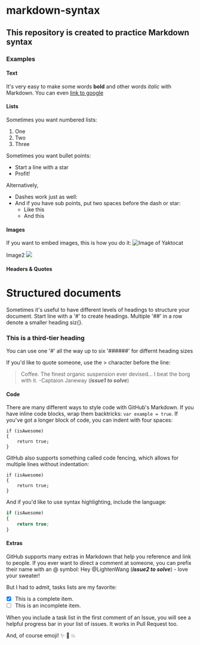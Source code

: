 # markdown-syntax

## This repository is created to practice Markdown syntax

### Examples

#### Text
It's very easy to make some words **bold** and other words *italic* with Markdown.
You can even [link to google](www.google.com)

#### Lists
Sometimes you want numbered lists:
1. One
2. Two
3. Three

Sometimes you want bullet points:
* Start a line with a star
* Profit!

Alternatively, 
- Dashes work just as well:
- And if you have sub points, put two spaces before the dash or star:
  - Like this
  - And this
  
#### Images
If you want to embed images, this is how you do it:
![Image of Yaktocat](https://octodex.github.com/images/yaktocat.png)

Image2
![](https://www.flickr.com/photos/159891275@N04/38464302472/in/album-72157689726070215/)


#### Headers & Quotes
# Structured documents

Sometimes it's useful to have different levels of headings to 
structure your document. Start line with a '#' to create headings.
Multiple '##' in a row denote a smaller heading siz{}.

### This is a third-tier heading

You can use one '#' all the way up to six '######' for differnt heading sizes

If you'd like to quote someone, use the > character before the line:
> Coffee. The finest organic suspension ever devised... I beat the borg with it.
>  -Captaion Janeway (***issue1 to solve***)

#### Code
There are many different ways to style code with GitHub's Markdown.
If you have inline code blocks, wrap them backtricks: `var example = true`.
If you've got a longer block of code, you can indent with four spaces:
    
    if (isAwesome)
    {
        return true;
    }

GitHub also supports something called code fencing, which allows for 
multiple lines without indentation:
```
if (isAwesome)
{
    return true;
}
```

And if you'd like to use syntax highlighting, include the language:
```javascript
if (isAwesome)
{
    return true;
}
```

#### Extras
GitHub supports many extras in Markdown that help you reference and 
link to people. If you ever want to direct a comment at someone, you
can prefix their name with an @ symbol: Hey @LightenWang (***issue2 to solve***) - love your
sweater!

But I had to admit, tasks lists are my favorite:
- [x] This is a complete item.
- [ ] This is an incomplete item.

When you include a task list in the first comment of an Issue, you 
will see a helpful progress bar in your list of issues. It works
in Pull Request too.

And, of course emoji! :sparkles: :camel: :boom:
